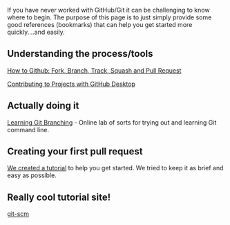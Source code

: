 If you have never worked with GitHub/Git it can be challenging to know where to begin. The purpose of this page is to just simply provide some good references (bookmarks) that can help you get started more quickly....and easily.

## Understanding the process/tools
[How to Github: Fork, Branch, Track, Squash and Pull Request](https://gun.io/blog/how-to-github-fork-branch-and-pull-request/)

[Contributing to Projects with GitHub Desktop](https://help.github.com/desktop/guides/contributing/)

## Actually doing it
[Learning Git Branching](http://learngitbranching.js.org/) - Online lab of sorts for trying out and learning Git command line.

## Creating your first pull request
[We created a tutorial](https://github.com/sqlcollaborative/dbatools/wiki/Your-First-Pull-Request) to help you get started. We tried to keep it as brief and easy as possible.

## Really cool tutorial site!
[git-scm](https://git-scm.com/)